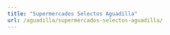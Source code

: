 ```yaml
---
title: "Supermercados Selectos Aguadilla"
url: /aguadilla/supermercados-selectos-aguadilla/
---
```

